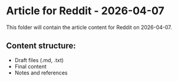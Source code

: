 # Article for Reddit - 2026-04-07

This folder will contain the article content for Reddit on 2026-04-07.

## Content structure:
- Draft files (.md, .txt)
- Final content
- Notes and references
